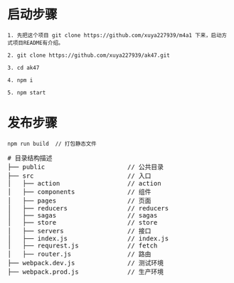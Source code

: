 # 启动步骤
    1. 先把这个项目 git clone https://github.com/xuya227939/m4a1 下来，启动方式项目README有介绍。
    
    2. git clone https://github.com/xuya227939/ak47.git
    
    3. cd ak47
    
    4. npm i

    5. npm start

# 发布步骤
    npm run build  // 打包静态文件
    
<pre># 目录结构描述
├── public                      // 公共目录
├── src                         // 入口
│   ├── action                  // action
│   ├── components              // 组件
│   ├── pages                   // 页面
│   ├── reducers                // reducers
│   ├── sagas                   // sagas
│   ├── store                   // store
│   ├── servers                 // 接口
│   ├── index.js                // index.js
│   ├── requrest.js             // fetch
│   ├── router.js               // 路由
├── webpack.dev.js              // 测试环境
├── webpack.prod.js             // 生产环境
</pre>

